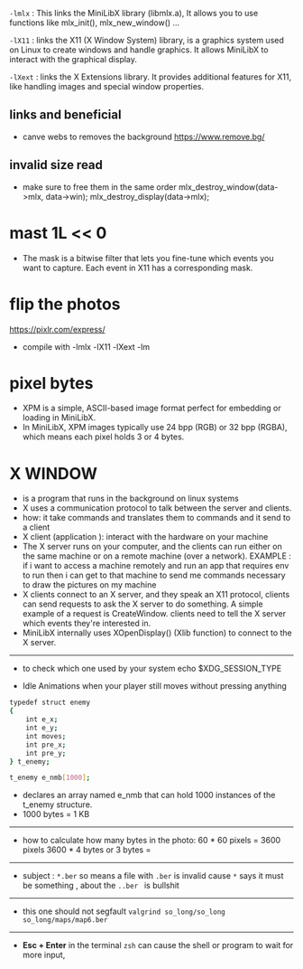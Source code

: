 `-lmlx` : This links the MiniLibX library (libmlx.a),
    It allows you to use functions like mlx_init(), mlx_new_window() ...

`-lX11` : links the X11 (X Window System) library, is a graphics system used on Linux to create windows and handle graphics.
It allows MiniLibX to interact with the graphical display.

`-lXext` : links the X Extensions library.
It provides additional features for X11, like handling images and special window properties.


## links and beneficial

- canve webs to removes the background
https://www.remove.bg/


## invalid size read
- make sure to free them in the same order
mlx_destroy_window(data->mlx, data->win);
mlx_destroy_display(data->mlx);

# mast 1L << 0
- The mask is a bitwise filter that lets you fine-tune which events you want to capture. Each event in X11 has a corresponding mask.

# flip the photos
https://pixlr.com/express/

- compile with
-lmlx -lX11 -lXext -lm

# pixel bytes
- XPM is a simple, ASCII-based image format perfect for embedding or loading in MiniLibX.
- In MiniLibX, XPM images typically use 24 bpp (RGB) or 32 bpp (RGBA), which means each pixel holds 3 or 4 bytes.

# X WINDOW
- is a program that runs in the background on linux systems
- X uses a communication protocol to talk between the server and clients.
- how: it take commands and translates them to commands and it send to a client
- X client (application ): interact with the hardware on your machine
- The X server runs on your computer, and the clients can run either on the same machine or on a remote machine (over a network).
EXAMPLE : if i want to access a machine remotely and run an app that requires env to run then i can get to that machine to send me commands necessary to draw the pictures on my machine
- X clients connect to an X server, and they speak an X11 protocol, clients can send requests to ask the X server to do something. A simple example of a request is CreateWindow.  clients need to tell the X server which events they're interested in.
- MiniLibX internally uses XOpenDisplay() (Xlib function) to connect to the X server.

---
- to check which one used by your system
echo $XDG_SESSION_TYPE

- Idle Animations
when your player still moves without pressing anything


```bash
typedef struct enemy
{
	int e_x;
	int e_y;
	int moves;
	int pre_x;
	int pre_y;
} t_enemy;

t_enemy e_nmb[1000];
```
- declares an array named e_nmb that can hold 1000 instances of the t_enemy structure.
- 1000 bytes = 1 KB
---
- how to calculate how many bytes in the photo:
 60 * 60 pixels = 3600 pixels
 3600 * 4 bytes or 3 bytes =
---
- subject : `*.ber` so means a file with `.ber` is invalid cause `*` says it must be something , about the `..ber ` is bullshit
---
- this one should not segfault
`valgrind so_long/so_long so_long/maps/map6.ber`
---
-  **Esc + Enter** in the terminal `zsh` can cause the shell or program to wait for more input,
